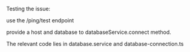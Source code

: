 Testing the issue:

use the /ping/test endpoint

provide a host and database to databaseService.connect method.

The relevant code lies in database.service and database-connection.ts